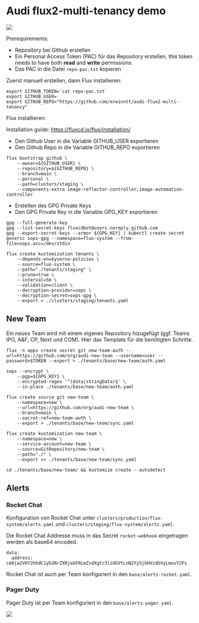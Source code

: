 # Audi flux2-multi-tenancy demo

![](docs/img/flux2-multi-tenancy.png)

Prerequirements:

- Repository bei Github erstellen
- Ein Personal Access Token (PAC) für das Repository erstellen, this token needs to have both **read** and **write** permissions.
- Das PAC in die Datei `repo-pac.txt` kopieren

Zuerst manuell erstellen, dann Flux installieren:

```
export GITHUB_TOKEN=`cat repo-pac.txt`
export GITHUB_USER=
export GITHUB_REPO="https://github.com/erwinntt/audi-flux2-multi-tenancy"
```

Flux installieren:

Installation guide: https://fluxcd.io/flux/installation/

- Den Github User in die Variable GITHUB_USER exportieren
- Den Github Repo in die Variable GITHUB_REPO exportieren

```
flux bootstrap github \
    --owner=${GITHUB_USER} \
    --repository=${GITHUB_REPO} \
    --branch=main \
    --personal \
    --path=clusters/staging \
    --components-extra image-reflector-controller,image-automation-controller
```

- Erstellen des GPG Private Keys
- Den GPG Private Key in die Variable GPG_KEY exportieren

```
gpg --full-generate-key
gpg --list-secret-keys fluxcdbot@users.noreply.github.com
gpg --export-secret-keys --armor ${GPG_KEY} | kubectl create secret generic sops-gpg --namespace=flux-system --from-file=sops.asc=/dev/stdin
```

```
flux create kustomization tenants \
    --depends-on=kyverno-policies \
    --source=flux-system \
    --path="./tenants/staging" \
    --prune=true \
    --interval=5m \
    --validation=client \
    --decryption-provider=sops \
    --decryption-secret=sops-gpg \
    --export > ./clusters/staging/tenants.yaml
```

## New Team

Ein neues Team wird mit einem eigenes Repository hizugefügt (ggf. Teams IPO, A&F, CP, Next und COM). Hier das Template für die benötigten Schritte.

    flux -n apps create secret git new-team-auth --url=https://github.com/org/audi-new-team --username=user --password=$TOKEN --export > ./tenants/base/new-team/auth.yaml

    sops --encrypt \
        --pgp=${GPG_KEY} \
        --encrypted-regex '^(data|stringData)$' \
        --in-place ./tenants/base/new-team/auth.yaml

    flux create source git new-team \
        --namespace=new \
        --url=https://github.com/org/audi-new-team \
        --branch=main \
        --secret-ref=new-team-auth \
        --export > ./tenants/base/new-team/sync.yaml

    flux create kustomization new-team \
        --namespace=new \
        --service-account=new-team \
        --source=GitRepository/new-team \
        --path="./" \
        --export >> ./tenants/base/new-team/sync.yaml

    cd ./tenants/base/new-team/ && kustomize create --autodetect

## Alerts

### Rocket Chat

Konfiguration von Rocket Chat unter `clusters/production/flux-system/alerts.yaml` und `clusters/staging/flux-system/alerts.yaml`.

Die Rocket Chat Addresse muss in das Secret `rocket-webhook` eingetragen werden als base64 encoded.

```
data:
  address: cm9ja2V0Y2hhdC1yb2NrZXRjaGF0LmZsdXgtc3lzdGVtLnN2Yy5jbHVzdGVyLmxvY2Fs
```

Rocket Chat ist auch per Team konfiguriert in den `base/alerts-rocket.yaml`.

### Pager Duty

Pager Duty ist per Team konfiguriert in den `base/alerts-pager.yaml`.


![](docs/img/alert-pager-test.png)

